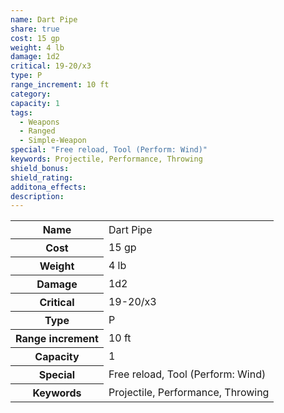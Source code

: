 ```yaml
---
name: Dart Pipe
share: true
cost: 15 gp
weight: 4 lb
damage: 1d2
critical: 19-20/x3
type: P
range_increment: 10 ft
category: 
capacity: 1
tags:
  - Weapons
  - Ranged
  - Simple-Weapon
special: "Free reload, Tool (Perform: Wind)"
keywords: Projectile, Performance, Throwing
shield_bonus: 
shield_rating: 
additona_effects: 
description: 
---
```

<p><span dir="ltr" style="overflow-x: auto;"><table><tbody><tr><th dir="ltr">Name</th><td dir="ltr">Dart Pipe</td></tr><tr><th dir="ltr">Cost</th><td dir="ltr">15 gp</td></tr><tr><th dir="ltr">Weight</th><td dir="ltr">4 lb</td></tr><tr><th dir="ltr">Damage</th><td dir="ltr">1d2</td></tr><tr><th dir="ltr">Critical</th><td dir="ltr">19-20/x3</td></tr><tr><th dir="ltr">Type</th><td dir="ltr">P</td></tr><tr><th dir="ltr">Range increment</th><td dir="ltr">10 ft</td></tr><tr><th dir="ltr">Capacity</th><td dir="auto">1</td></tr><tr><th dir="ltr">Special</th><td dir="ltr">Free reload, Tool (Perform: Wind)</td></tr><tr><th dir="ltr">Keywords</th><td dir="ltr">Projectile, Performance, Throwing</td></tr></tbody></table></span></p>